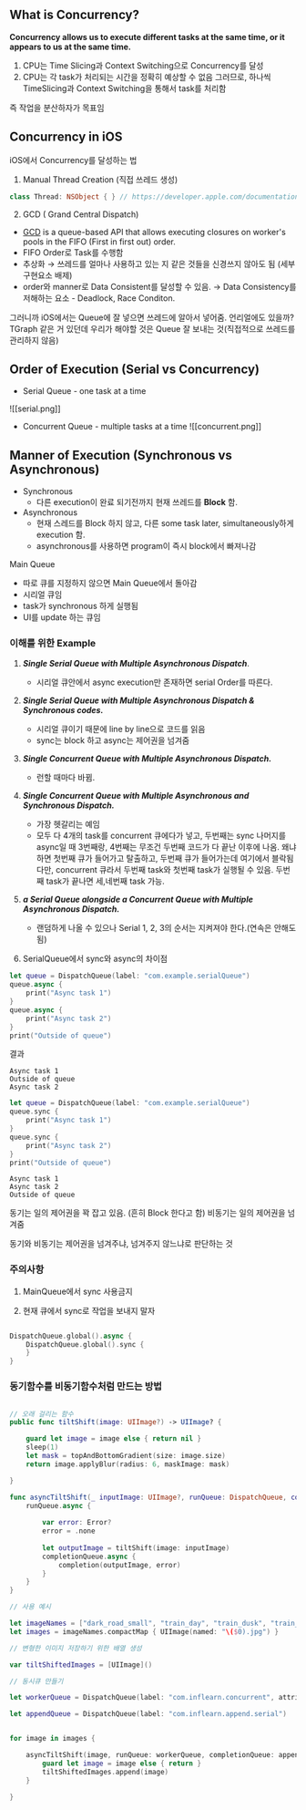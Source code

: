 
## What is Concurrency?

**Concurrency allows us to execute different tasks at the same time, or it appears to us at the same time.**

1. CPU는 Time Slicing과 Context Switching으로 Concurrency를 달성
2. CPU는 각 task가 처리되는 시간을 정확히 예상할 수 없음 그러므로, 하나씩 TimeSlicing과 Context Switching을 통해서 task를 처리함


즉 작업을 분산하자가 목표임

## Concurrency in iOS

iOS에서 Concurrency를 달성하는 법

1. Manual Thread Creation (직접 쓰레드 생성)

```swift
class Thread: NSObject { } // https://developer.apple.com/documentation/foundation/thread
```


2. GCD ( Grand Central Dispatch)
- [GCD](https://developer.apple.com/documentation/DISPATCH) is a queue-based API that allows executing closures on worker's pools in the FIFO (First in first out) order.
- FIFO Order로 Task를 수행함
- 추상화 → 쓰레드를 얼마나 사용하고 있는 지 같은 것들을 신경쓰지 않아도 됨 (세부구현요소 배제)
- order와 manner로 Data Consistent를 달성할 수 있음. → Data Consistency를 저해하는 요소 - Deadlock, Race Conditon.


그러니까 iOS에서는 Queue에 잘 넣으면 쓰레드에 알아서 넣어줌. 언리얼에도 있을까? TGraph 같은 거 있던데
우리가 해야할 것은 Queue 잘 보내는 것(직접적으로 쓰레드를 관리하지 않음)


## Order of Execution (Serial vs Concurrency)
* Serial Queue - one task at a time

![[serial.png]]


* Concurrent Queue - multiple tasks at a time
![[concurrent.png]]

## Manner of Execution (Synchronous vs Asynchronous)

- Synchronous
	- 다른 execution이 완료 되기전까지 현재 쓰레드를 **Block** 함.
- Asynchronous
    - 현재 스레드를 Block 하지 않고, 다른 some task later, simultaneously하게 execution 함.
    - asynchronous를 사용하면 program이 즉시 block에서 빠져나감


Main Queue
- 따로 큐를 지정하지 않으면 Main Queue에서 돌아감
- 시리얼 큐임
- task가 synchronous 하게 실행됨
- UI를 update 하는 큐임

### 이해를 위한 Example

1. _**Single Serial Queue with Multiple Asynchronous Dispatch**_.
    - 시리얼 큐안에서 async execution만 존재하면 serial Order를 따른다.
    
2. _**Single Serial Queue with Multiple Asynchronous Dispatch & Synchronous codes.**_
    - 시리얼 큐이기 때문에 line by line으로 코드를 읽음
    - sync는 block 하고 async는 제어권을 넘겨줌
      
3.  _**Single Concurrent Queue with Multiple Asynchronous Dispatch.**_
    - 런할 때마다 바뀜.
      
4. _**Single Concurrent Queue with Multiple Asynchronous and Synchronous Dispatch.**_
    - 가장 헷갈리는 예임
    - 모두 다 4개의 task를 concurrent 큐에다가 넣고, 두번째는 sync 나머지를 async일 때 3번째랑, 4번째는 무조건 두번째 코드가 다 끝난 이후에 나옴. 왜냐하면 첫번째 큐가 들어가고 탈출하고, 두번째 큐가 들어가는데 여기에서 블락됨 다만, concurrent 큐라서 두번째 task와 첫번째 task가 실행될 수 있음. 두번째 task가 끝나면 세,네번째 task 가능.
      
5. _**a Serial Queue alongside a Concurrent Queue with Multiple Asynchronous Dispatch.**_
    - 랜덤하게 나올 수 있으나 Serial 1, 2, 3의 순서는 지켜져야 한다.(연속은 안해도 됨)


6.  SerialQueue에서 sync와 async의 차이점

```swift
let queue = DispatchQueue(label: "com.example.serialQueue")
queue.async {
    print("Async task 1")
}
queue.async {
    print("Async task 2")
}
print("Outside of queue")
```

결과
```
Async task 1
Outside of queue
Async task 2
```

```swift
let queue = DispatchQueue(label: "com.example.serialQueue")
queue.sync {
    print("Async task 1")
}
queue.sync {
    print("Async task 2")
}
print("Outside of queue")
```

```
Async task 1
Async task 2
Outside of queue
```

동기는 일의 제어권을 꽉 잡고 있음. (흔히 Block 한다고 함)
비동기는 일의 제어권을 넘겨줌

동기와 비동기는 제어권을 넘겨주냐, 넘겨주지 않느냐로 판단하는 것


### 주의사항

1. MainQueue에서 sync 사용금지
   
2. 현재 큐에서 sync로 작업을 보내지 말자 
```swift

DispatchQueue.global().async {
	DispatchQueue.global().sync {
	}
}

```


### 동기함수를 비동기함수처럼 만드는 방법


```swift

// 오래 걸리는 함수
public func tiltShift(image: UIImage?) -> UIImage? {

    guard let image = image else { return nil }
    sleep(1)
    let mask = topAndBottomGradient(size: image.size)
    return image.applyBlur(radius: 6, maskImage: mask)

}

func asyncTiltShift(_ inputImage: UIImage?, runQueue: DispatchQueue, completionQueue: DispatchQueue, completion: @escaping (UIImage?, Error?) -> ()) {
    runQueue.async {
    
        var error: Error?
        error = .none
        
        let outputImage = tiltShift(image: inputImage)
        completionQueue.async {
            completion(outputImage, error)
        }
    }
}

// 사용 예시

let imageNames = ["dark_road_small", "train_day", "train_dusk", "train_night"]
let images = imageNames.compactMap { UIImage(named: "\($0).jpg") }

// 변형한 이미지 저장하기 위한 배열 생성

var tiltShiftedImages = [UIImage]()

// 동시큐 만들기

let workerQueue = DispatchQueue(label: "com.inflearn.concurrent", attributes: .concurrent)

let appendQueue = DispatchQueue(label: "com.inflearn.append.serial")


for image in images {

    asyncTiltShift(image, runQueue: workerQueue, completionQueue: appendQueue) { image, error in
        guard let image = image else { return }
        tiltShiftedImages.append(image)
    }

}
```